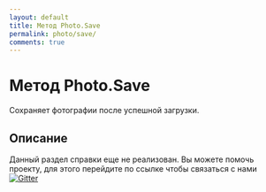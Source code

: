 ```yaml
---
layout: default
title: Метод Photo.Save
permalink: photo/save/
comments: true
---
```

# Метод Photo.Save
Сохраняет фотографии после успешной загрузки.

## Описание
Данный раздел справки еще не реализован. Вы  можете помочь проекту, для этого перейдите по ссылке чтобы связаться с нами [![Gitter](https://badges.gitter.im/Join%20Chat.svg)](https://gitter.im/vknet/vk?utm_source=badge&utm_medium=badge&utm_campaign=pr-badge)

